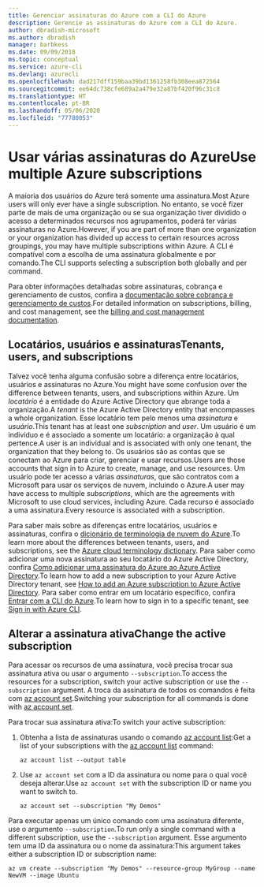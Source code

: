 ```yaml
---
title: Gerenciar assinaturas do Azure com a CLI do Azure
description: Gerencie as assinaturas do Azure com a CLI do Azure.
author: dbradish-microsoft
ms.author: dbradish
manager: barbkess
ms.date: 09/09/2018
ms.topic: conceptual
ms.service: azure-cli
ms.devlang: azurecli
ms.openlocfilehash: dad217dff159baa39bd1361258fb308eea872564
ms.sourcegitcommit: ee64dc738cfe689a2a479e32a87bf420f96c31c8
ms.translationtype: HT
ms.contentlocale: pt-BR
ms.lasthandoff: 05/06/2020
ms.locfileid: "77780053"
---
```

# <a name="use-multiple-azure-subscriptions"></a><span data-ttu-id="1fc62-103">Usar várias assinaturas do Azure</span><span class="sxs-lookup"><span data-stu-id="1fc62-103">Use multiple Azure subscriptions</span></span>

<span data-ttu-id="1fc62-104">A maioria dos usuários do Azure terá somente uma assinatura.</span><span class="sxs-lookup"><span data-stu-id="1fc62-104">Most Azure users will only ever have a single subscription.</span></span> <span data-ttu-id="1fc62-105">No entanto, se você fizer parte de mais de uma organização ou se sua organização tiver dividido o acesso a determinados recursos nos agrupamentos, poderá ter várias assinaturas no Azure.</span><span class="sxs-lookup"><span data-stu-id="1fc62-105">However, if you are part of more than one organization or your organization has divided up access to certain resources across groupings, you may have multiple subscriptions within Azure.</span></span> <span data-ttu-id="1fc62-106">A CLI é compatível com a escolha de uma assinatura globalmente e por comando.</span><span class="sxs-lookup"><span data-stu-id="1fc62-106">The CLI supports selecting a subscription both globally and per command.</span></span>

<span data-ttu-id="1fc62-107">Para obter informações detalhadas sobre assinaturas, cobrança e gerenciamento de custos, confira a [documentação sobre cobrança e gerenciamento de custos](/azure/billing/).</span><span class="sxs-lookup"><span data-stu-id="1fc62-107">For detailed information on subscriptions, billing, and cost management, see the [billing and cost management documentation](/azure/billing/).</span></span>

## <a name="tenants-users-and-subscriptions"></a><span data-ttu-id="1fc62-108">Locatários, usuários e assinaturas</span><span class="sxs-lookup"><span data-stu-id="1fc62-108">Tenants, users, and subscriptions</span></span>

<span data-ttu-id="1fc62-109">Talvez você tenha alguma confusão sobre a diferença entre locatários, usuários e assinaturas no Azure.</span><span class="sxs-lookup"><span data-stu-id="1fc62-109">You might have some confusion over the difference between tenants, users, and subscriptions within Azure.</span></span> <span data-ttu-id="1fc62-110">Um _locatário_ é a entidade do Azure Active Directory que abrange toda a organização.</span><span class="sxs-lookup"><span data-stu-id="1fc62-110">A _tenant_ is the Azure Active Directory entity that encompasses a whole organization.</span></span> <span data-ttu-id="1fc62-111">Esse locatário tem pelo menos uma _assinatura_ e _usuário_.</span><span class="sxs-lookup"><span data-stu-id="1fc62-111">This tenant has at least one _subscription_ and _user_.</span></span> <span data-ttu-id="1fc62-112">Um usuário é um indivíduo e é associado a somente um locatário: a organização à qual pertence.</span><span class="sxs-lookup"><span data-stu-id="1fc62-112">A user is an individual and is associated with only one tenant, the organization that they belong to.</span></span> <span data-ttu-id="1fc62-113">Os usuários são as contas que se conectam ao Azure para criar, gerenciar e usar recursos.</span><span class="sxs-lookup"><span data-stu-id="1fc62-113">Users are those accounts that sign in to Azure to create, manage, and use resources.</span></span>
<span data-ttu-id="1fc62-114">Um usuário pode ter acesso a várias _assinaturas_, que são contratos com a Microsoft para usar os serviços de nuvem, incluindo o Azure.</span><span class="sxs-lookup"><span data-stu-id="1fc62-114">A user may have access to multiple _subscriptions_, which are the agreements with Microsoft to use cloud services, including Azure.</span></span> <span data-ttu-id="1fc62-115">Cada recurso é associado a uma assinatura.</span><span class="sxs-lookup"><span data-stu-id="1fc62-115">Every resource is associated with a subscription.</span></span>

<span data-ttu-id="1fc62-116">Para saber mais sobre as diferenças entre locatários, usuários e assinaturas, confira o [dicionário de terminologia de nuvem do Azure](/azure/azure-glossary-cloud-terminology).</span><span class="sxs-lookup"><span data-stu-id="1fc62-116">To learn more about the differences between tenants, users, and subscriptions, see the [Azure cloud terminology dictionary](/azure/azure-glossary-cloud-terminology).</span></span>  <span data-ttu-id="1fc62-117">Para saber como adicionar uma nova assinatura ao seu locatário do Azure Active Directory, confira [Como adicionar uma assinatura do Azure ao Azure Active Directory](/azure/active-directory/active-directory-how-subscriptions-associated-directory).</span><span class="sxs-lookup"><span data-stu-id="1fc62-117">To learn how to add a new subscription to your Azure Active Directory tenant, see [How to add an Azure subscription to Azure Active Directory](/azure/active-directory/active-directory-how-subscriptions-associated-directory).</span></span>
<span data-ttu-id="1fc62-118">Para saber como entrar em um locatário específico, confira [Entrar com a CLI do Azure](/cli/azure/authenticate-azure-cli).</span><span class="sxs-lookup"><span data-stu-id="1fc62-118">To learn how to sign in to a specific tenant, see [Sign in with Azure CLI](/cli/azure/authenticate-azure-cli).</span></span>

## <a name="change-the-active-subscription"></a><span data-ttu-id="1fc62-119">Alterar a assinatura ativa</span><span class="sxs-lookup"><span data-stu-id="1fc62-119">Change the active subscription</span></span>

<span data-ttu-id="1fc62-120">Para acessar os recursos de uma assinatura, você precisa trocar sua assinatura ativa ou usar o argumento `--subscription`.</span><span class="sxs-lookup"><span data-stu-id="1fc62-120">To access the resources for a subscription, switch your active subscription or use the `--subscription` argument.</span></span> <span data-ttu-id="1fc62-121">A troca da assinatura de todos os comandos é feita com [az account set](/cli/azure/account#az-account-set).</span><span class="sxs-lookup"><span data-stu-id="1fc62-121">Switching your subscription for all commands is done with [az account set](/cli/azure/account#az-account-set).</span></span>

<span data-ttu-id="1fc62-122">Para trocar sua assinatura ativa:</span><span class="sxs-lookup"><span data-stu-id="1fc62-122">To switch your active subscription:</span></span>

1. <span data-ttu-id="1fc62-123">Obtenha a lista de assinaturas usando o comando [az account list](/cli/azure/account#az-account-list):</span><span class="sxs-lookup"><span data-stu-id="1fc62-123">Get a list of your subscriptions with the [az account list](/cli/azure/account#az-account-list) command:</span></span>

    ```azurecli-interactive
    az account list --output table
    ```
2. <span data-ttu-id="1fc62-124">Use `az account set` com a ID da assinatura ou nome para o qual você deseja alterar.</span><span class="sxs-lookup"><span data-stu-id="1fc62-124">Use `az account set` with the subscription ID or name you want to switch to.</span></span>

    ```azurecli-interactive
    az account set --subscription "My Demos"
    ```

<span data-ttu-id="1fc62-125">Para executar apenas um único comando com uma assinatura diferente, use o argumento `--subscription`.</span><span class="sxs-lookup"><span data-stu-id="1fc62-125">To run only a single command with a different subscription, use the `--subscription` argument.</span></span> <span data-ttu-id="1fc62-126">Esse argumento tem uma ID da assinatura ou o nome da assinatura:</span><span class="sxs-lookup"><span data-stu-id="1fc62-126">This argument takes either a subscription ID or subscription name:</span></span>

```azurecli-interactive
az vm create --subscription "My Demos" --resource-group MyGroup --name NewVM --image Ubuntu
```
